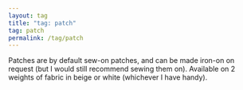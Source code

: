 ```yaml
---
layout: tag
title: "tag: patch"
tag: patch
permalink: /tag/patch
---
```


Patches are by default sew-on patches, and can be made iron-on on request (but I would still recommend sewing them on). Available on 2 weights of fabric in beige or white (whichever I have handy).
